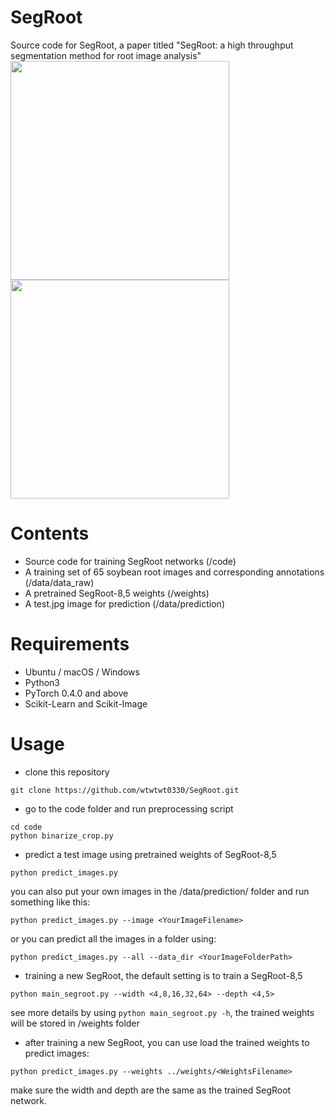 # SegRoot
Source code for SegRoot, a paper titled "SegRoot: a high throughput segmentation method for root image analysis"
<img align="center" src="https://github.com/wtwtwt0330/SegRoot/raw/master/examples/Untitled_T051_L004_10.04.17_131720_003_Untitled.jpg" width="350" height="350">
<img align="center" src="https://github.com/wtwtwt0330/SegRoot/raw/master/examples/Untitled_T051_L004_10.04.17_131720_003_Untitled-pre-mask-segroot-64,5.jpg" width="350" height="350">
# Contents
* Source code for training SegRoot networks (/code)
* A training set of 65 soybean root images and corresponding annotations (/data/data_raw)
* A pretrained SegRoot-8,5 weights (/weights)
* A test.jpg image for prediction (/data/prediction)
# Requirements
* Ubuntu / macOS / Windows
* Python3
* PyTorch 0.4.0 and above
* Scikit-Learn and Scikit-Image
# Usage
* clone this repository
```
git clone https://github.com/wtwtwt0330/SegRoot.git
```

* go to the code folder and run preprocessing script
```
cd code
python binarize_crop.py
```

* predict a test image using pretrained weights of SegRoot-8,5
```
python predict_images.py
```
you can also put your own images in the /data/prediction/ folder and run something like this:
```
python predict_images.py --image <YourImageFilename>
```
or you can predict all the images in a folder using:
```
python predict_images.py --all --data_dir <YourImageFolderPath>
```

* training a new SegRoot, the default setting is to train a SegRoot-8,5
```
python main_segroot.py --width <4,8,16,32,64> --depth <4,5>
```
see more details by using ```python main_segroot.py -h```,
the trained weights will be stored in /weights folder

* after training a new SegRoot, you can use load the trained weights to predict images:
```
python predict_images.py --weights ../weights/<WeightsFilename>
```
make sure the width and depth are the same as the trained SegRoot network.

